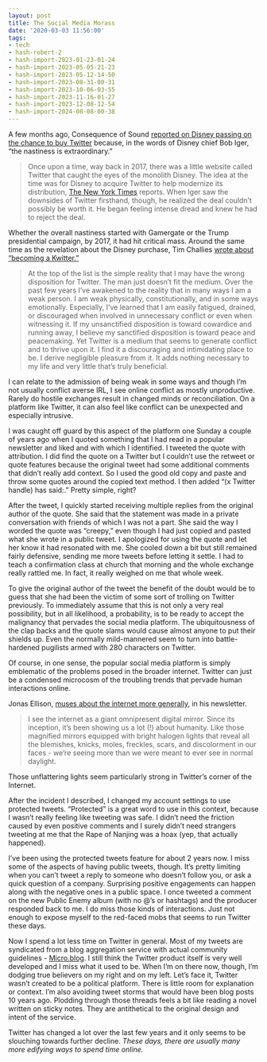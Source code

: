 ```yaml
---
layout: post
title: The Social Media Morass
date: '2020-03-03 11:56:00'
tags:
- tech
- hash-robert-2
- hash-import-2023-01-23-01-24
- hash-import-2023-05-05-21-23
- hash-import-2023-05-12-14-50
- hash-import-2023-08-31-00-31
- hash-import-2023-10-06-03-55
- hash-import-2023-11-16-01-27
- hash-import-2023-12-08-12-54
- hash-import-2024-08-08-00-38
---
```


A few months ago, Consequence of Sound [reported on Disney passing on the chance to buy Twitter](https://consequenceofsound.net/2019/09/disney-didnt-buy-twitter-nasty/) because, in the words of Disney chief Bob Iger, “the nastiness is extraordinary.”

> Once upon a time, way back in 2017, there was a little website called Twitter that caught the eyes of the monolith Disney. The idea at the time was for Disney to acquire Twitter to help modernize its distribution, [The New York Times](https://www.nytimes.com/2019/09/22/style/disney-bob-iger-book.html) reports. When Iger saw the downsides of Twitter firsthand, though, he realized the deal couldn’t possibly be worth it. He began feeling intense dread and knew he had to reject the deal.

Whether the overall nastiness started with Gamergate or the Trump presidential campaign, by 2017, it had hit critical mass. Around the same time as the revelation about the Disney purchase, Tim Challies [wrote about “becoming a Kwitter.”](https://www.challies.com/articles/on-being-a-kwitter/)

> At the top of the list is the simple reality that I may have the wrong disposition for Twitter. The man just doesn’t fit the medium. Over the past few years I’ve awakened to the reality that in many ways I am a weak person. I am weak physically, constitutionally, and in some ways emotionally. Especially, I’ve learned that I am easily fatigued, drained, or discouraged when involved in unnecessary conflict or even when witnessing it. If my unsanctified disposition is toward cowardice and running away, I believe my sanctified disposition is toward peace and peacemaking. Yet Twitter is a medium that seems to generate conflict and to thrive upon it. I find it a discouraging and intimidating place to be. I derive negligible pleasure from it. It adds nothing necessary to my life and very little that’s truly beneficial.

I can relate to the admission of being weak in some ways and though I’m not usually conflict averse IRL, I see online conflict as mostly unproductive. Rarely do hostile exchanges result in changed minds or reconciliation. On a platform like Twitter, it can also feel like conflict can be unexpected and especially intrusive.

I was caught off guard by this aspect of the platform one Sunday a couple of years ago when I quoted something that I had read in a popular newsletter and liked and with which I identified. I tweeted the quote with attribution. I did find the quote on a Twitter but I couldn’t use the retweet or quote features because the original tweet had some additional comments that didn’t really add context. So I used the good old copy and paste and throw some quotes around the copied text method. I then added “(x Twitter handle) has said:.” Pretty simple, right?

After the tweet, I quickly started receiving multiple replies from the original author of the quote. She said that the statement was made in a private conversation with friends of which I was not a part. She said the way I worded the quote was “creepy,” even though I had just copied and pasted what she wrote in a public tweet. I apologized for using the quote and let her know it had resonated with me. She cooled down a bit but still remained fairly defensive, sending me more tweets before letting it settle. I had to teach a confirmation class at church that morning and the whole exchange really rattled me. In fact, it really weighed on me that whole week.

To give the original author of the tweet the benefit of the doubt would be to guess that she had been the victim of some sort of trolling on Twitter previously. To immediately assume that this is not only a very real possibility, but in all likelihood, a probability, is to be ready to accept the malignancy that pervades the social media platform. The ubiquitousness of the clap backs and the quote slams would cause almost anyone to put their shields up. Even the normally mild-mannered seem to turn into battle-hardened pugilists armed with 280 characters on Twitter.

Of course, in one sense, the popular social media platform is simply emblematic of the problems posed in the broader internet. Twitter can just be a condensed microcosm of the troubling trends that pervade human interactions online.

Jonas Ellison, [muses about the internet more generally](https://feedbin.com/entries/f0031f6b5bd6f709a25227b89a7d1cf727ec9236/newsletter), in his newsletter.

> I see the internet as a giant omnipresent digital mirror. Since its inception, it’s been showing us a lot (!) about humanity. Like those magnified mirrors equipped with bright halogen lights that reveal all the blemishes, knicks, moles, freckles, scars, and discolorment in our faces - we’re seeing more than we were meant to ever see in normal daylight.

Those unflattering lights seem particularly strong in Twitter’s corner of the Internet.

After the incident I described, I changed my account settings to use protected tweets. “Protected” is a great word to use in this context, because I wasn’t really feeling like tweeting was safe. I didn’t need the friction caused by even positive comments and I surely didn’t need strangers tweeting at me that the Rape of Nanjing was a hoax (yep, that actually happened).

I’ve been using the protected tweets feature for about 2 years now. I miss some of the aspects of having public tweets, though. It’s pretty limiting when you can’t tweet a reply to someone who doesn’t follow you, or ask a quick question of a company. Surprising positive engagements can happen along with the negative ones in a public space. I once tweeted a comment on the new Public Enemy album (with no @’s or hashtags) and the producer responded back to me. I do miss those kinds of interactions. Just not enough to expose myself to the red-faced mobs that seems to run Twitter these days.

Now I spend a lot less time on Twitter in general. Most of my tweets are syndicated from a blog aggregation service with actual community guidelines - [Micro.blog](https://micro.blog/). I still think the Twitter product itself is very well developed and I miss what it used to be. When I’m on there now, though, I’m dodging true believers on my right and on my left. Let’s face it, Twitter wasn’t created to be a political platform. There is little room for explanation or context. I’m also avoiding tweet storms that would have been blog posts 10 years ago. Plodding through those threads feels a bit like reading a novel written on sticky notes. They are antithetical to the original design and intent of the service.

Twitter has changed a lot over the last few years and it only seems to be slouching towards further decline. _These days, there are usually many more edifying ways to spend time online._

